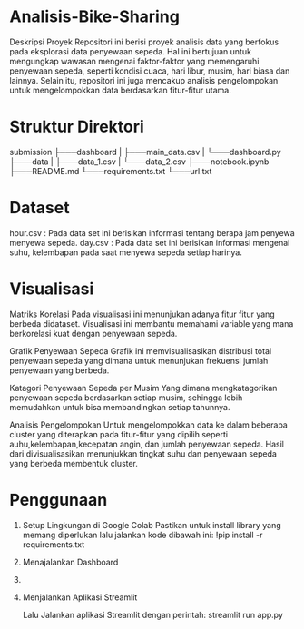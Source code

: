 # Analisis-Bike-Sharing
Deskripsi Proyek 
Repositori ini berisi proyek analisis data yang berfokus pada eksplorasi data penyewaan sepeda. Hal ini bertujuan untuk mengungkap wawasan mengenai faktor-faktor yang memengaruhi penyewaan sepeda, seperti kondisi cuaca, hari libur, musim, hari biasa dan lainnya. Selain itu, repositori ini juga mencakup analisis pengelompokan untuk mengelompokkan data berdasarkan fitur-fitur utama.

# Struktur Direktori
submission
├───dashboard
| ├───main_data.csv
| └───dashboard.py
├───data
| ├───data_1.csv
| └───data_2.csv
├───notebook.ipynb
├───README.md
└───requirements.txt
└───url.txt

# Dataset
hour.csv : Pada data set ini berisikan informasi tentang berapa jam penyewa menyewa sepeda.
day.csv : Pada data set ini berisikan informasi mengenai suhu, kelembapan pada saat menyewa sepeda setiap harinya.

# Visualisasi
Matriks Korelasi
 Pada visualisasi ini menunjukan adanya fitur fitur yang berbeda didataset. Visualisasi ini membantu memahami variable yang mana berkorelasi kuat dengan penyewaan sepeda.

Grafik Penyewaan Sepeda
  Grafik ini memvisualisasikan distribusi total penyewaan sepeda yang dimana untuk menunjukan frekuensi jumlah penyewaan yang berbeda.

Katagori Penyewaan Sepeda per Musim
  Yang dimana mengkatagorikan penyewaan sepeda berdasarkan setiap musim, sehingga lebih memudahkan untuk bisa membandingkan setiap tahunnya.

Analisis Pengelompokan
 Untuk mengelompokkan data ke dalam beberapa cluster yang diterapkan pada fitur-fitur yang dipilih seperti auhu,kelembapan,kecepatan angin, dan jumlah penyewaan sepeda. Hasil dari divisualisasikan menunjukkan tingkat suhu dan penyewaan sepeda yang berbeda membentuk cluster.

# Penggunaan
1. Setup Lingkungan di Google Colab
   Pastikan untuk install library yang memang diperlukan lalu jalankan kode dibawah ini:
   !pip install -r requirements.txt
2. Menajalankan Dashboard
   
3. 

5. Menjalankan Aplikasi Streamlit

   Lalu Jalankan aplikasi Streamlit dengan perintah:
   streamlit run app.py 

